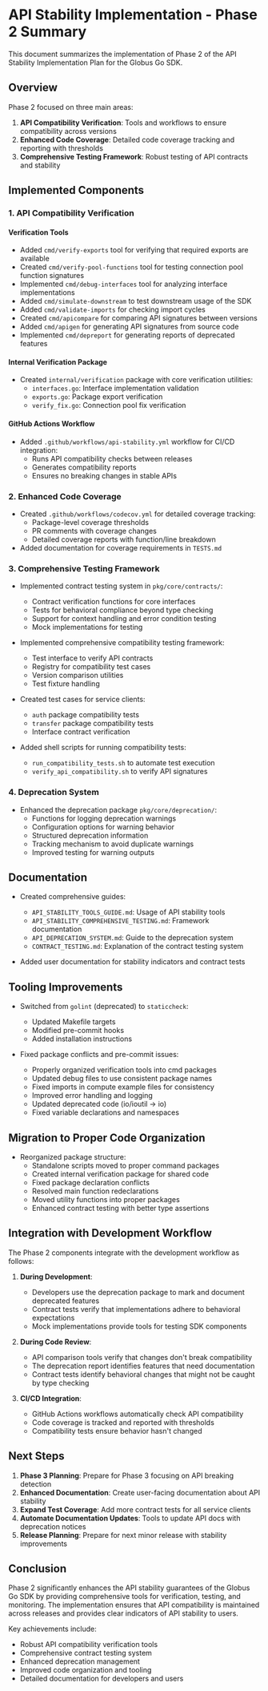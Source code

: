 <!-- SPDX-License-Identifier: Apache-2.0 -->
<!-- SPDX-FileCopyrightText: 2025 Scott Friedman and Project Contributors -->

# API Stability Implementation - Phase 2 Summary

This document summarizes the implementation of Phase 2 of the API Stability Implementation Plan for the Globus Go SDK.

## Overview

Phase 2 focused on three main areas:

1. **API Compatibility Verification**: Tools and workflows to ensure compatibility across versions
2. **Enhanced Code Coverage**: Detailed code coverage tracking and reporting with thresholds
3. **Comprehensive Testing Framework**: Robust testing of API contracts and stability

## Implemented Components

### 1. API Compatibility Verification

#### Verification Tools

- Added `cmd/verify-exports` tool for verifying that required exports are available
- Created `cmd/verify-pool-functions` tool for testing connection pool function signatures
- Implemented `cmd/debug-interfaces` tool for analyzing interface implementations
- Added `cmd/simulate-downstream` to test downstream usage of the SDK
- Added `cmd/validate-imports` for checking import cycles
- Created `cmd/apicompare` for comparing API signatures between versions
- Added `cmd/apigen` for generating API signatures from source code
- Implemented `cmd/depreport` for generating reports of deprecated features

#### Internal Verification Package

- Created `internal/verification` package with core verification utilities:
  - `interfaces.go`: Interface implementation validation
  - `exports.go`: Package export verification
  - `verify_fix.go`: Connection pool fix verification

#### GitHub Actions Workflow

- Added `.github/workflows/api-stability.yml` workflow for CI/CD integration:
  - Runs API compatibility checks between releases
  - Generates compatibility reports
  - Ensures no breaking changes in stable APIs

### 2. Enhanced Code Coverage

- Created `.github/workflows/codecov.yml` for detailed coverage tracking:
  - Package-level coverage thresholds
  - PR comments with coverage changes
  - Detailed coverage reports with function/line breakdown
- Added documentation for coverage requirements in `TESTS.md`

### 3. Comprehensive Testing Framework

- Implemented contract testing system in `pkg/core/contracts/`:
  - Contract verification functions for core interfaces
  - Tests for behavioral compliance beyond type checking
  - Support for context handling and error condition testing
  - Mock implementations for testing

- Implemented comprehensive compatibility testing framework:
  - Test interface to verify API contracts
  - Registry for compatibility test cases
  - Version comparison utilities
  - Test fixture handling

- Created test cases for service clients:
  - `auth` package compatibility tests
  - `transfer` package compatibility tests
  - Interface contract verification

- Added shell scripts for running compatibility tests:
  - `run_compatibility_tests.sh` to automate test execution
  - `verify_api_compatibility.sh` to verify API signatures

### 4. Deprecation System

- Enhanced the deprecation package `pkg/core/deprecation/`:
  - Functions for logging deprecation warnings
  - Configuration options for warning behavior
  - Structured deprecation information
  - Tracking mechanism to avoid duplicate warnings
  - Improved testing for warning outputs

## Documentation

- Created comprehensive guides:
  - `API_STABILITY_TOOLS_GUIDE.md`: Usage of API stability tools
  - `API_STABILITY_COMPREHENSIVE_TESTING.md`: Framework documentation
  - `API_DEPRECATION_SYSTEM.md`: Guide to the deprecation system
  - `CONTRACT_TESTING.md`: Explanation of the contract testing system

- Added user documentation for stability indicators and contract tests

## Tooling Improvements

- Switched from `golint` (deprecated) to `staticcheck`:
  - Updated Makefile targets
  - Modified pre-commit hooks
  - Added installation instructions

- Fixed package conflicts and pre-commit issues:
  - Properly organized verification tools into cmd packages
  - Updated debug files to use consistent package names
  - Fixed imports in compute example files for consistency
  - Improved error handling and logging
  - Updated deprecated code (io/ioutil → io)
  - Fixed variable declarations and namespaces

## Migration to Proper Code Organization

- Reorganized package structure:
  - Standalone scripts moved to proper command packages
  - Created internal verification package for shared code
  - Fixed package declaration conflicts
  - Resolved main function redeclarations
  - Moved utility functions into proper packages
  - Enhanced contract testing with better type assertions

## Integration with Development Workflow

The Phase 2 components integrate with the development workflow as follows:

1. **During Development**:
   - Developers use the deprecation package to mark and document deprecated features
   - Contract tests verify that implementations adhere to behavioral expectations
   - Mock implementations provide tools for testing SDK components

2. **During Code Review**:
   - API comparison tools verify that changes don't break compatibility
   - The deprecation report identifies features that need documentation
   - Contract tests identify behavioral changes that might not be caught by type checking

3. **CI/CD Integration**:
   - GitHub Actions workflows automatically check API compatibility
   - Code coverage is tracked and reported with thresholds
   - Compatibility tests ensure behavior hasn't changed

## Next Steps

1. **Phase 3 Planning**: Prepare for Phase 3 focusing on API breaking detection
2. **Enhanced Documentation**: Create user-facing documentation about API stability
3. **Expand Test Coverage**: Add more contract tests for all service clients
4. **Automate Documentation Updates**: Tools to update API docs with deprecation notices
5. **Release Planning**: Prepare for next minor release with stability improvements

## Conclusion

Phase 2 significantly enhances the API stability guarantees of the Globus Go SDK by providing comprehensive tools for verification, testing, and monitoring. The implementation ensures that API compatibility is maintained across releases and provides clear indicators of API stability to users.

Key achievements include:
- Robust API compatibility verification tools
- Comprehensive contract testing system
- Enhanced deprecation management
- Improved code organization and tooling
- Detailed documentation for developers and users